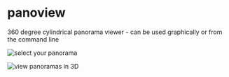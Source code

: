 # panoview
360 degree cylindrical panorama viewer - can be used graphically or from the command line

![select your panorama](https://i.imgur.com/Rpl7jIs.png)

![view panoramas in 3D](https://i.imgur.com/pGZsEtN.png)
